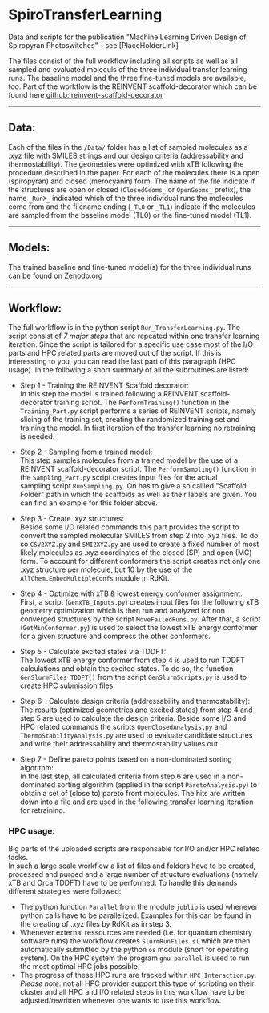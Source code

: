 # SpiroTransferLearning
Data and scripts for the publication "Machine Learning Driven Design of Spiropyran Photoswitches" - see [PlaceHolderLink]

The files consist of the full workflow including all scripts as well as all sampled and evaluated moleculs of the three individual transfer learning runs. 
The baseline model and the three fine-tuned models are available, too. Part of the workflow is the REINVENT scaffold-decorator which can be found here [github: reinvent-scaffold-decorator](https://github.com/undeadpixel/reinvent-scaffold-decorator)

________

## Data: 
Each of the files in the ```/Data/``` folder has a list of sampled molecules as a .xyz file with SMILES strings and our design criteria (addressability and thermostability). The geometries were optimized with xTB following the procedure described in the paper. For each of the molecules there is a open (spiropyran) and closed (merocyanin) form. The name of the file indicate if the structures are open or closed (```ClosedGeoms_``` or ```OpenGeoms_``` prefix), the name ```_RunX_``` indicated which of the three individual runs the molecules come from and the filename ending (```_TL0``` or ```_TL1```) indicate if the molecules are sampled from the baseline model (TL0) or the fine-tuned model (TL1).

________

## Models: 
The trained baseline and fine-tuned model(s) for the three individual runs can be found on [Zenodo.org](https://zenodo.org/records/14011804)

________

## Workflow: 
The full workflow is in the python script ```Run_TransferLearning.py```. The script consist of *7 major steps* that are repeated within one transfer learning iteration. Since the script is tailored for a specific use case most of the I/O parts and HPC related parts are moved out of the script. If this is interessting to you, you can read the last part of this paragraph (HPC usage). In the following a short summary of all the subroutines are listed: 

- Step 1 - Training the REINVENT Scaffold decorator: <br/>
  In this step the model is trained following a REINVENT scaffold- decorator training script. The ```PerformTraining()``` function in the ```Training_Part.py``` script performs a series of REINVENT scripts, namely      slicing of the training set, creating the randomized training set and training the model. In first iteration of the transfer learning no retraining is needed.


- Step 2 - Sampling from a trained model: <br/>
  This step samples molecules from a trained model by the use of a REINVENT scaffold-decorator script. The ```PerformSampling()``` function in the ```Sampling_Part.py``` script creates input files for the actual   
  sampling script ```RunSampling.py```. On has to give a so callled "Scaffold Folder" path in which the scaffolds as well as their labels are given. You can find an example for this folder above. 

- Step 3 - Create .xyz structures: <br/>
  Beside some I/O related commands this part provides the script to convert the sampled molecular SMILES from step 2 into .xyz files. To do so ```CSV2XYZ.py``` and ```SMI2XYZ.py``` are used to create a fixed number
  of most likely molecules as .xyz coordinates of the closed (SP) and open (MC) form. To account for different conformers the script creates not only one .xyz structure per molecule, but 10 by the use of the
  ```AllChem.EmbedMultipleConfs``` module in RdKit. 
  
- Step 4 - Optimize with xTB & lowest energy conformer assignment: <br/>
  First, a script (```GenxTB_Inputs.py```) creates input files for the following xTB geometry optimization which is then run and analyzed for non converged structures by the script ```MoveFailedRuns.py```. After
  that, a script (```GetMinConformer.py```) is used to select the lowest xTB energy conformer for a given structure and compress the other conformers. 

- Step 5 - Calculate excited states via TDDFT: <br/>
  The lowest xTB energy conformer from step 4 is used to run TDDFT calculations and obtain the excited states. To do so, the function ```GenSlurmFiles_TDDFT()``` from the script ```GenSlurmScripts.py``` is used to
  create HPC submission files
  
- Step 6 - Calculate design criteria (addressability and thermostability): <br/>
  The results (optimized geometries and excited states) from step 4 and step 5 are used to calculate the design criteria. Beside some I/O and HPC related commands the scripts ```OpenClosedAnalysis.py``` and
  ```ThermoStabilityAnalysis.py``` are used to evaluate candidate structures and write their addressability and thermostability values out. 
  
- Step 7 - Define pareto points based on a non-dominated sorting algorithm: <br/>
  In the last step, all calculated criteria from step 6 are used in a non-dominated sorting algorithm (applied in the script ```ParetoAnalysis.py```) to obtain a set of (close to) pareto front molecules. The hits are
  written down into a file and are used in the following transfer learning iteration for retraining.


### HPC usage:
Big parts of the uploaded scripts are responsable for I/O and/or HPC related tasks. <br/> 
In such a large scale workflow a list of files and folders have to be created, processed and purged and a large number of structure evaluations (namely xTB and Orca TDDFT) have to be performed. To handle this demands different strategies were followed: <br/>
 - The python function ```Parallel``` from the module ```joblib``` is used whenever python calls have to be parallelized. Examples for this can be found in the creating of .xyz files by RdKit as in step 3.
 - Whenever external ressources are needed (i.e. for quantum chemistry software runs) the workflow creates ```SlurmRunFiles.sl``` which are then automatically submitted by the python ```os``` module (short for operating system). On the HPC system the program ```gnu parallel``` is used to run the most optimal HPC jobs possible. 
 - The progress of these HPC runs are tracked within ```HPC_Interaction.py```. 
*Please note*: not all HPC provider support this type of scripting on their cluster and all HPC and I/O related steps in this workflow have to be adjusted/rewritten whenever one wants to use this workflow.
